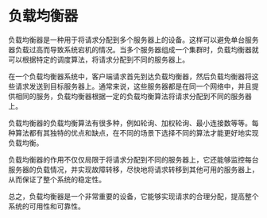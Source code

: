 # 负载均衡器

负载均衡器是一种用于将请求分配到多个服务器上的设备。这样可以避免单台服务器负载过高而导致系统宕机的情况。当多个服务器组成一个集群时，负载均衡器就可以根据特定的调度算法，将请求分配到不同的服务器上。

在一个负载均衡器系统中，客户端请求首先到达负载均衡器，然后负载均衡器将这些请求发送到目标服务器上。通常来说，这些服务器都是在同一个网络中，并且提供相同的服务，负载均衡器根据一定的负载均衡算法将请求分配到不同的服务器上。

负载均衡器的负载均衡算法有很多种，例如轮询、加权轮询、最小连接数等等。每种算法都有其独特的优点和缺点，在不同的场景下选择不同的算法才能更好地实现负载均衡。

负载均衡器的作用不仅仅局限于将请求分配到不同的服务器上，它还能够监控每台服务器的负载情况，并实现故障转移，尽快地将请求转移到其他可用的服务器上，从而保证了整个系统的稳定性。

总之，负载均衡器是一个非常重要的设备，它能够实现请求的合理分配，提高整个系统的可用性和可靠性。